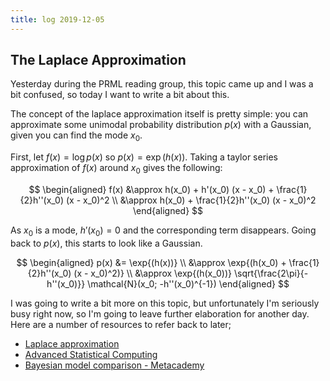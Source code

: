 ```yaml
---
title: log 2019-12-05
---
```


## The Laplace Approximation

Yesterday during the PRML reading group, this topic came up and I was a bit
confused, so today I want to write a bit about this.

The concept of the laplace approximation itself is pretty simple:
you can approximate some unimodal probability distribution $p(x)$ with a Gaussian,
given you can find the mode $x_0$.

First, let $f(x) = \log p(x)$ so $p(x) = \exp{(h(x))}$. Taking a taylor series
approximation of $f(x)$ around $x_0$ gives the following:

$$
\begin{aligned}
f(x)
&\approx h(x_0) + h'(x_0) (x - x_0) + \frac{1}{2}h''(x_0) (x - x_0)^2 \\
&\approx h(x_0) + \frac{1}{2}h''(x_0) (x - x_0)^2
\end{aligned}
$$

As $x_0$ is a mode, $h'(x_0) = 0$ and the corresponding
term disappears. Going back to $p(x)$, this starts to look like a Gaussian.

$$
\begin{aligned}
p(x) &= \exp{(h(x))} \\
&\approx \exp{(h(x_0) + \frac{1}{2}h''(x_0) (x - x_0)^2)} \\
&\approx \exp{(h(x_0))} \sqrt{\frac{2\pi}{- h''(x_0)}} \mathcal{N}(x_0; -h''(x_0)^{-1})
\end{aligned}
$$

I was going to write a bit more on this topic, but unfortunately I'm seriously
busy right now, so I'm going to leave further elaboration for another day.
Here are a number of resources to refer back to later;

- [Laplace approximation](https://ufal.mff.cuni.cz/~jurcicek/NPFL108-BI-2014LS/04-approximate-inference-laplace-approximation.pdf)
- [Advanced Statistical Computing](https://bookdown.org/rdpeng/advstatcomp/laplace-approximation.html#computing-the-posterior-mean)
- [Bayesian model comparison - Metacademy](https://metacademy.org/graphs/concepts/laplace_approximation#focus=bayesian_model_comparison&mode=learn)

